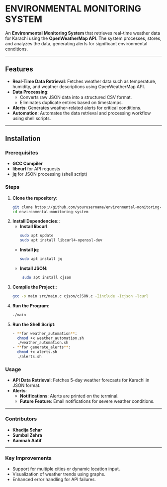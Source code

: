 # **ENVIRONMENTAL MONITORING SYSTEM**

An **Environmental Monitoring System** that retrieves real-time weather data for Karachi using the **OpenWeatherMap API**. The system processes, stores, and analyzes the data, generating alerts for significant environmental conditions.

---

## **Features**
- **Real-Time Data Retrieval**: Fetches weather data such as temperature, humidity, and weather descriptions using OpenWeatherMap API.
- **Data Processing**:
  - Converts raw JSON data into a structured CSV format.
  - Eliminates duplicate entries based on timestamps.
- **Alerts**: Generates weather-related alerts for critical conditions.
- **Automation**: Automates the data retrieval and processing workflow using shell scripts.

---

## **Installation**

### **Prerequisites**
- **GCC Compiler**
- **libcurl** for API requests
- **jq** for JSON processing (shell script)

### **Steps**
1. **Clone the repository**:
   ```bash
   git clone https://github.com/yourusername/environmental-monitoring-system.git
   cd environmental-monitoring-system
2. **Install Dependencies:**:
     - **Install libcurl**: 
       ```bash
       sudo apt update
       sudo apt install libcurl4-openssl-dev
     - **Install jq**:
         ```bash
         sudo apt install jq
     - **Install JSON**:
         ```bash
          sudo apt install cjson

3. **Compile the Project:**:
   ```bash
   gcc -o main src/main.c cjson/cJSON.c -Iinclude -Icjson -lcurl
4. **Run the Program**:
   ```bash
   ./main
5. **Run the Shell Script**:
   ```bash
   - **for weather_automation**:
     chmod +x weather_automation.sh
     ./weather_automation.sh
   - **for generate_alerts**:
     chmod +x alerts.sh
     ./alerts.sh
### **Usage**

- **API Data Retrieval**: Fetches 5-day weather forecasts for Karachi in JSON format.
- **Alerts**:
  - **Notifications**: Alerts are printed on the terminal.
  - **Future Feature**: Email notifications for severe weather conditions.

---

### **Contributors**
- **Khadija Sehar**  
- **Sumbal Zehra**  
- **Aamnah Aatif**

---

### **Key Improvements**
- Support for multiple cities or dynamic location input.
- Visualization of weather trends using graphs.
- Enhanced error handling for API failures.
